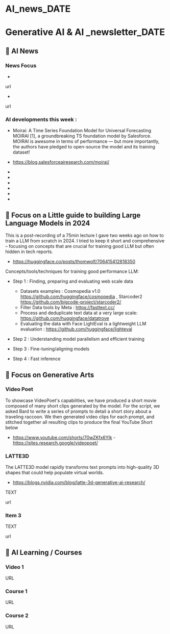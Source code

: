 # AI_news_DATE

# Generative AI & AI _newsletter_DATE 


## 🚀  AI News 

### News Focus  
- 
url

- 
url 


### AI developments this week :
- Moirai: A Time Series Foundation Model for Universal Forecasting
MOIRAI [1], a groundbreaking TS foundation model by Salesforce. MOIRAI is awesome in terms of performance — but more importantly, the authors have pledged to open-source the model and its training dataset!
- https://blog.salesforceairesearch.com/moirai/

- 
- 
- 
- 
- 
- 


## 🎯 Focus on a Little guide to building Large Language Models in 2024 
This is a post-recording of a 75min lecture I gave two weeks ago on how to train a LLM from scratch in 2024. I tried to keep it short and comprehensive – focusing on concepts that are crucial for training good LLM but often hidden in tech reports.

 - https://huggingface.co/posts/thomwolf/706415412818350

Concepts/tools/techniques for training good performance LLM:
* Step 1 : Finding, preparing and evaluating web scale data
  * Datasets examples : Cosmopedia v1.0  https://github.com/huggingface/cosmopedia , Starcoder2  https://github.com/bigcode-project/starcoder2/
  * Filter Data tools by Meta : https://fasttext.cc/
  * Process and deduplicate text data at a very large scale: https://github.com/huggingface/datatrove
  * Evaluating the data with Face LightEval is a lightweight LLM evaluation : https://github.com/huggingface/lighteval


* Step 2 : Understanding model parallelism and efficient training
* Step 3 : Fine-tuning/aligning models
* Step 4 : Fast inference
 
    


## 🎯 Focus on Generative Arts 

### Video Poet 
To showcase VideoPoet's capabilities, we have produced a short movie composed of many short clips generated by the model. For the script, we asked Bard to write a series of prompts to detail a short story about a traveling raccoon. We then generated video clips for each prompt, and stitched together all resulting clips to produce the final YouTube Short below
- https://www.youtube.com/shorts/70wZKfx6Ylk
-https://sites.research.google/videopoet/

### LATTE3D 
The LATTE3D model rapidly transforms text prompts into high-quality 3D shapes that could help populate virtual worlds.
- https://blogs.nvidia.com/blog/latte-3d-generative-ai-research/


TEXT 

url 


### Item 3 

TEXT 

url 



## 📖 AI Learning / Courses 

### Video 1 
URL 


### Course 1 
URL 

### Course 2 
URL 

